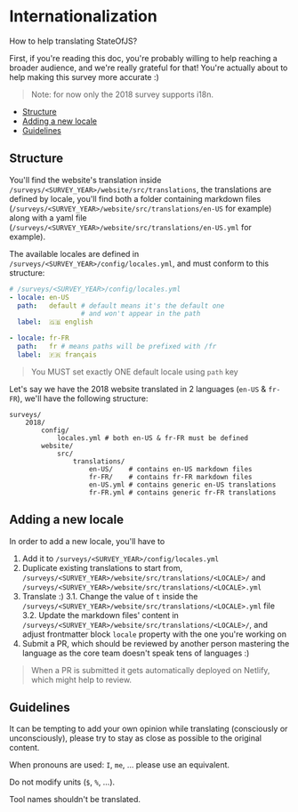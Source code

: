 # Internationalization

How to help translating StateOfJS?

First, if you're reading this doc, you're probably willing to help reaching a broader audience,
and we're really grateful for that!
You're actually about to help making this survey more accurate :)

> Note: for now only the 2018 survey supports i18n.

- [Structure](#structure)
- [Adding a new locale](#adding-a-new-locale)
- [Guidelines](#guidelines)

## Structure

You'll find the website's translation inside
`/surveys/<SURVEY_YEAR>/website/src/translations`,
the translations are defined by locale, you'll find both a folder containing markdown files (`/surveys/<SURVEY_YEAR>/website/src/translations/en-US` for example) along with a yaml file (`/surveys/<SURVEY_YEAR>/website/src/translations/en-US.yml` for example).

The available locales are defined in `/surveys/<SURVEY_YEAR>/config/locales.yml`, and must conform to this structure:

```yaml
# /surveys/<SURVEY_YEAR>/config/locales.yml
- locale: en-US
  path:   default # default means it's the default one
                  # and won't appear in the path
  label:  🇬🇧 english

- locale: fr-FR
  path:   fr # means paths will be prefixed with /fr
  label:  🇫🇷 français
```

> You MUST set exactly ONE default locale using `path` key

Let's say we have the 2018 website translated in 2 languages (`en-US` & `fr-FR`), we'll have the following structure:

```
surveys/
    2018/
        config/
            locales.yml # both en-US & fr-FR must be defined
        website/
            src/
                translations/
                    en-US/    # contains en-US markdown files
                    fr-FR/    # contains fr-FR markdown files
                    en-US.yml # contains generic en-US translations
                    fr-FR.yml # contains generic fr-FR translations
```

## Adding a new locale

In order to add a new locale, you'll have to

1. Add it to `/surveys/<SURVEY_YEAR>/config/locales.yml`
2. Duplicate existing translations to start from,
`/surveys/<SURVEY_YEAR>/website/src/translations/<LOCALE>/` and `/surveys/<SURVEY_YEAR>/website/src/translations/<LOCALE>.yml`
3. Translate :)
    3.1. Change the value of `t` inside the `/surveys/<SURVEY_YEAR>/website/src/translations/<LOCALE>.yml` file
    3.2. Update the markdown files' content in `/surveys/<SURVEY_YEAR>/website/src/translations/<LOCALE>/`, and adjust frontmatter block `locale` property with the one you're working on
4. Submit a PR, which should be reviewed by another person mastering the language as the core team doesn't speak tens of languages :)

> When a PR is submitted it gets automatically deployed on Netlify, which might help to review.

## Guidelines

It can be tempting to add your own opinion while translating (consciously or unconsciously), please try to stay as close as possible to the original content.

When pronouns are used: `I`, `me`, … please use an equivalent.

Do not modify units (`$`, `%`, …).

Tool names shouldn't be translated.

